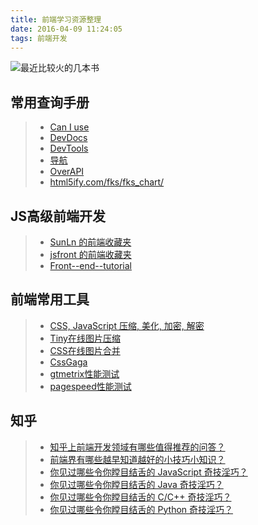 ```yaml
---
title: 前端学习资源整理
date: 2016-04-09 11:24:05
tags: 前端开发
---
```


![最近比较火的几本书](rm.jpg)

## 常用查询手册
> * [Can I use](http://caniuse.com/)
> * [DevDocs](http://devdocs.io/)
> * [DevTools](https://developers.google.com/chrome-developer-tools/?hl=zh-CN)
> * [导航](http://whycss.com/)
> * [OverAPI](http://overapi.com/)
> * [html5ify.com/fks/fks_chart/](http://html5ify.com/fks/fks_chart/)

<!--more-->

## JS高级前端开发
> * [SunLn 的前端收藏夹](https://github.com/SunLn/SunLn-F2E-Bookmarks)
> * [jsfront 的前端收藏夹](https://github.com/jsfront)
> * [Front--end--tutorial](https://github.com/MoonYaph/Front--end--tutorial)


## 前端常用工具
> * [CSS, JavaScript 压缩, 美化, 加密, 解密](http://tool.css-js.com/)
> * [Tiny在线图片压缩](https://tinypng.com/)
> * [CSS在线图片合并](http://spritegen.website-performance.org/)
> * [CssGaga](http://www.99css.com/cssgaga/)
> * [gtmetrix性能测试](https://gtmetrix.com/)
> * [pagespeed性能测试](https://developers.google.com/speed/pagespeed/insights/)

## 知乎
> * [知乎上前端开发领域有哪些值得推荐的问答？](http://www.zhihu.com/question/20246142)
> * [前端界有哪些越早知道越好的小技巧小知识？](https://www.zhihu.com/question/43687153)
> * [你见过哪些令你瞠目结舌的 JavaScript 奇技淫巧？](https://www.zhihu.com/question/37904806)
> * [你见过哪些令你瞠目结舌的 Java 奇技淫巧？](https://www.zhihu.com/question/37760140)
> * [你见过哪些令你瞠目结舌的 C/C++ 奇技淫巧？](https://www.zhihu.com/question/37692782)
> * [你见过哪些令你瞠目结舌的 Python 奇技淫巧？](https://www.zhihu.com/question/37904398)


